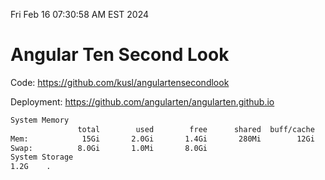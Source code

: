 Fri Feb 16 07:30:58 AM EST 2024

# Angular Ten Second Look

Code: https://github.com/kusl/angulartensecondlook

Deployment: https://github.com/angularten/angularten.github.io

```bash
System Memory
               total        used        free      shared  buff/cache   available
Mem:            15Gi       2.0Gi       1.4Gi       280Mi        12Gi        13Gi
Swap:          8.0Gi       1.0Mi       8.0Gi
System Storage
1.2G	.
```
